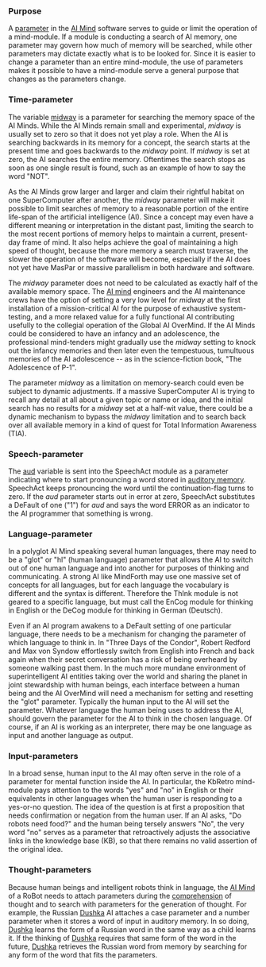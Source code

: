 ### Purpose ###

A [parameter](http://en.wikipedia.org/wiki/Parameter_(computer_programming)) in the [AI Mind](http://www.scn.org/~mentifex/AiMind.html) software serves to guide or limit the operation of a mind-module. If a module is conducting a search of AI memory, one parameter may govern how much of memory will be searched, while other parameters may dictate exactly what is to be looked for. Since it is easier to change a parameter than an entire mind-module, the use of parameters makes it possible to have a mind-module serve a general purpose that changes as the parameters change.

### Time-parameter ###

The variable [midway](http://code.google.com/p/mindforth/wiki/var#midway) is a parameter for searching the memory space of the AI Minds. While the AI Minds remain small and experimental, _midway_ is usually set to zero so that it does not yet play a role. When the AI is searching backwards in its memory for a concept, the search starts at the present time and goes backwards to the _midway_ point. If _midway_ is set at zero, the AI searches the entire memory. Oftentimes the search stops as soon as one single result is found, such as an example of how to say the word "NOT".

As the AI Minds grow larger and larger and claim their rightful habitat on one SuperComputer after another, the _midway_ parameter will make it possible to limit searches of memory to a reasonable portion of the entire life-span of the artificial intelligence (AI). Since a concept may even have a different meaning or interpretation in the distant past, limiting the search to the most recent portions of memory
helps to maintain a current, present-day frame of mind. It also helps achieve the goal of maintaining a high speed of thought, because the more memory a search must traverse, the slower the operation of the software will become, especially if the AI does not yet have MasPar or massive parallelism in both hardware and software.

The _midway_ parameter does not need to be calculated as exactly half of the available memory space. The [AI mind](http://aimind-i.com) engineers and the AI maintenance crews have the option of setting a very low level for _midway_ at the first installation of a mission-critical AI for the purpose of exhaustive system-testing, and a more relaxed value for a fully functional AI contributing usefully to the collegial operation of the Global AI OverMind. If the AI Minds could be considered to have an infancy and an adolescence, the professional mind-tenders might gradually use the _midway_ setting to knock out the infancy memories and then later even the tempestuous, tumultuous memories of the AI adolescence -- as in the science-fiction book, "The Adolescence of P-1".

The parameter _midway_ as a limitation on memory-search could even be subject to dynamic adjustments. If a massive SuperComputer AI is trying to recall any detail at all about a given topic or name or idea, and the initial search has no results for a _midway_ set at a half-wit value, there could be a dynamic mechanism to bypass the _midway_ limitation and to search back over all available memory in a kind of quest for Total Information Awareness (TIA).

### Speech-parameter ###

The [aud](http://code.google.com/p/mindforth/wiki/var#aud) variable is sent into the SpeechAct module as a parameter indicating where to start pronouncing a word stored in [auditory memory](http://code.google.com/p/mindforth/wiki/AudMem). SpeechAct keeps pronouncing the word until the continuation-flag turns to zero. If the _aud_ parameter starts out in error at zero, SpeechAct substitutes a DeFault of one ("1") for _aud_ and says the word ERROR as an indicator to the AI programmer that something is wrong.

### Language-parameter ###

In a polyglot AI Mind speaking several human languages, there may need to be a "glot" or "hl" (human language) parameter that allows the AI to switch out of one human language and into another for purposes of thinking and communicating. A strong AI like MindForth may use one massive set of concepts for all languages, but for each language the vocabulary is different and the syntax is different. Therefore the ThInk module is not geared to a specific language, but must call the EnCog module for thinking in English or the DeCog module for thinking in German (Deutsch).

Even if an AI program awakens to a DeFault setting of one particular language, there needs to be a mechanism for changing the parameter of which language to think in. In "Three Days of the Condor", Robert Redford and Max von Syndow effortlessly switch from English into French and back again when their secret conversation has a risk of being overheard by someone walking past them. In the much more mundane environment of superintelligent AI entities taking over the world and sharing the planet in joint stewardship with human beings, each interface between a human being and the AI OverMind will need a mechanism for setting and resetting the "glot" parameter. Typically the human input to the AI will set the parameter. Whatever language the human being uses to address the AI, should govern the parameter for the AI to think in the chosen language. Of course, if an AI is working as an interpreter, there may be one language as input and another language as output.

### Input-parameters ###

In a broad sense, human input to the AI may often serve in the role of a parameter for mental function inside the AI. In particular, the KbRetro mind-module pays attention to the words "yes" and "no" in English or their equivalents in other languages when the human user is responding to a yes-or-no question. The idea of the question is at first a proposition that needs confirmation or negation from the human user. If an AI asks, "Do robots need food?" and the human being tersely answers "No", the very word "no" serves as a parameter that retroactively adjusts the associative links in the knowledge base (KB), so that there remains no valid assertion of the original idea.

### Thought-parameters ###

Because human beings and intelligent robots think in language, the [AI Mind](http://www.scn.org/~mentifex/AiMind.html) of a RoBot needs to attach parameters during the [comprehension](http://wiki.opencog.org/w/Comparison_of_NL_Comprehension_Systems) of thought and to search with parameters for the generation of thought. For example, the Russian [Dushka](http://www.scn.org/~mentifex/Dushka.html) AI attaches a case parameter and a number parameter when it stores a word of input in auditory memory. In so doing, [Dushka](http://www.scn.org/~mentifex/Dushka.html) learns the form of a Russian word in the same way as a child learns it. If the thinking of [Dushka](http://www.scn.org/~mentifex/Dushka.html) requires that same form of the word in the future, [Dushka](http://www.scn.org/~mentifex/Dushka.html) retrieves the Russian word from memory by searching for any form of the word that fits the parameters.